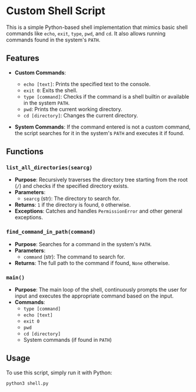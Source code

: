 # Custom Shell Script

This is a simple Python-based shell implementation that mimics basic shell commands like `echo`, `exit`, `type`, `pwd`, and `cd`. It also allows running commands found in the system's `PATH`.

## Features

- **Custom Commands**:
  - `echo [text]`: Prints the specified text to the console.
  - `exit 0`: Exits the shell.
  - `type [command]`: Checks if the command is a shell builtin or available in the system `PATH`.
  - `pwd`: Prints the current working directory.
  - `cd [directory]`: Changes the current directory.

- **System Commands**: If the command entered is not a custom command, the script searches for it in the system's `PATH` and executes it if found.

## Functions

### `list_all_directories(searcg)`

- **Purpose**: Recursively traverses the directory tree starting from the root (`/`) and checks if the specified directory exists.
- **Parameters**:
  - `searcg` (str): The directory to search for.
- **Returns**: `1` if the directory is found, `0` otherwise.
- **Exceptions**: Catches and handles `PermissionError` and other general exceptions.

### `find_command_in_path(command)`

- **Purpose**: Searches for a command in the system's `PATH`.
- **Parameters**:
  - `command` (str): The command to search for.
- **Returns**: The full path to the command if found, `None` otherwise.

### `main()`

- **Purpose**: The main loop of the shell, continuously prompts the user for input and executes the appropriate command based on the input.
- **Commands**:
  - `type [command]`
  - `echo [text]`
  - `exit 0`
  - `pwd`
  - `cd [directory]`
  - System commands (if found in `PATH`)

## Usage

To use this script, simply run it with Python:

```bash
python3 shell.py
